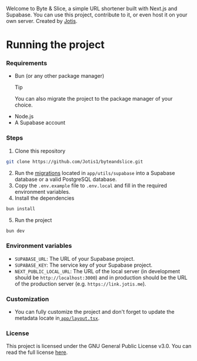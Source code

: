Welcome to Byte & Slice, a simple URL shortener built with Next.js and Supabase. You can use this project, contribute to it, or even host it on your own server. Created by [Jotis](https://jotis.me).
# Running the project
### Requirements
- Bun (or any other package manager)
    > [!TIP]
    > You can also migrate the project to the package manager of your choice.
- Node.js
- A Supabase account

### Steps
1. Clone this repository
```sh
git clone https://github.com/Jotis1/byteandslice.git
```
2. Run the [migrations](./app/utils/supabase/migration.sql) located in `app/utils/supabase` into a Supabase database or a valid PostgreSQL database.
3. Copy the `.env.example` file to `.env.local` and fill in the required environment variables.
4. Install the dependencies
```sh
bun install
```
5. Run the project
```sh
bun dev
```

### Environment variables
- `SUPABASE_URL`: The URL of your Supabase project.
- `SUPABASE_KEY`: The service key of your Supabase project.
- `NEXT_PUBLIC_LOCAL_URL`: The URL of the local server (in development should be `http://localhost:3000`) and in production should be the URL of the production server (e.g. `https://link.jotis.me`).

### Customization
- You can fully customize the project and don't forget to update the metadata locate in[ `app/layout.tsx`](./app/layout.tsx).

### License
This project is licensed under the GNU General Public License v3.0. You can read the full license [here](./LICENSE).